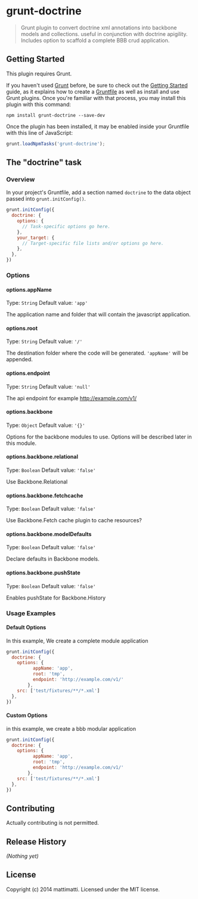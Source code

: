 # grunt-doctrine

> Grunt plugin to convert doctrine xml annotations into backbone models and collections. useful in conjunction with doctrine apigility. Includes option to scaffold a complete BBB crud application.

## Getting Started
This plugin requires Grunt.

If you haven't used [Grunt](http://gruntjs.com/) before, be sure to check out the [Getting Started](http://gruntjs.com/getting-started) guide, as it explains how to create a [Gruntfile](http://gruntjs.com/sample-gruntfile) as well as install and use Grunt plugins. Once you're familiar with that process, you may install this plugin with this command:

```shell
npm install grunt-doctrine --save-dev
```

Once the plugin has been installed, it may be enabled inside your Gruntfile with this line of JavaScript:

```js
grunt.loadNpmTasks('grunt-doctrine');
```

## The "doctrine" task

### Overview
In your project's Gruntfile, add a section named `doctrine` to the data object passed into `grunt.initConfig()`.

```js
grunt.initConfig({
  doctrine: {
    options: {
      // Task-specific options go here.
    },
    your_target: {
      // Target-specific file lists and/or options go here.
    },
  },
})
```

### Options

#### options.appName
Type: `String`
Default value: `'app'`

The application name and folder that will contain the javascript application.

#### options.root
Type: `String`
Default value: `'/'`

The destination folder where the code will be generated. `'appName'` will be appended.


#### options.endpoint
Type: `String`
Default value: `'null'`

The api endpoint for example http://example.com/v1/

#### options.backbone
Type: `Object`
Default value: `'{}'`

Options for the backbone modules to use. Options will be described later in this module.


#### options.backbone.relational
Type: `Boolean`
Default value: `'false'`

Use Backbone.Relational


#### options.backbone.fetchcache
Type: `Boolean`
Default value: `'false'`

Use Backbone.Fetch cache plugin to cache resources?


#### options.backbone.modelDefaults
Type: `Boolean`
Default value: `'false'`

Declare defaults in Backbone models.


#### options.backbone.pushState
Type: `Boolean`
Default value: `'false'`

Enables pushState for Backbone.History



### Usage Examples

#### Default Options
In this example, We create a complete module application

```js
grunt.initConfig({
  doctrine: {
    options: {
          appName: 'app',
          root: 'tmp',
          endpoint: 'http://example.com/v1/'
        },
    src: ['test/fixtures/**/*.xml']
  },
})
```

#### Custom Options
in this example, we create a bbb modular application

```js
grunt.initConfig({
  doctrine: {
    options: {
          appName: 'app',
          root: 'tmp',
          endpoint: 'http://example.com/v1/'
        },
    src: ['test/fixtures/**/*.xml']
  },
})
```

## Contributing
Actually contributing is not permitted.

## Release History
_(Nothing yet)_

## License
Copyright (c) 2014 mattimatti. Licensed under the MIT license.
